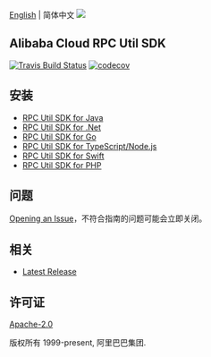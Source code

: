 [English](README.md) | 简体中文
![](https://aliyunsdk-pages.alicdn.com/icons/AlibabaCloud.svg)

## Alibaba Cloud RPC Util SDK

[![Travis Build Status](https://travis-ci.org/aliyun/alibabacloud-rpc-util-sdk.svg?branch=master)](https://travis-ci.org/aliyun/alibabacloud-rpc-util-sdk)
[![codecov](https://codecov.io/gh/aliyun/alibabacloud-rpc-util-sdk/branch/master/graph/badge.svg)](https://codecov.io/gh/aliyun/alibabacloud-rpc-util-sdk)

## 安装

- [RPC Util SDK for Java](./java/README-CN.md)
- [RPC Util SDK for .Net](./csharp/README-CN.md)
- [RPC Util SDK for Go](./golang/README-CN.md)
- [RPC Util SDK for TypeScript/Node.js](./ts/README-CN.md)
- [RPC Util SDK for Swift](./swift/README-CN.md)
- [RPC Util SDK for PHP](./php/README-CN.md)

## 问题

[Opening an Issue](https://github.com/aliyun/alibabacloud-rpc-util-sdk/issues/new)，不符合指南的问题可能会立即关闭。

## 相关

- [Latest Release](https://github.com/aliyun/alibabacloud-rpc-util-sdk)

## 许可证

[Apache-2.0](http://www.apache.org/licenses/LICENSE-2.0)

版权所有 1999-present, 阿里巴巴集团.
